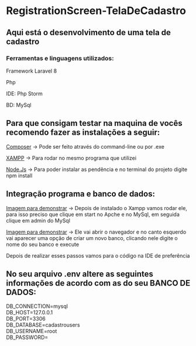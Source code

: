 # RegistrationScreen-TelaDeCadastro
<h2>Aqui está o desenvolvimento de uma tela de cadastro</h2>
   <h3>Ferramentas e linguagens utilizados:</h3>
   <p>Framework Laravel 8</p>
   <p>Php</p>
   <p>IDE: Php Storm</p>
   <p>BD: MySql</p>

<h2>Para que consigam testar na maquina de vocês recomendo fazer as instalações a seguir:</h2>
<p><a href="https://getcomposer.org/download/">Composer</a> -> Pode ser feito através do command-line ou por .exe</p>
<p><a href="https://www.apachefriends.org/download.html">XAMPP</a> -> Para rodar no mesmo programa que utilizei</p>
<p><a href="https://nodejs.org/en/download/">Node.Js</a> -> Para poder instalar as pendência e no terminal do projeto digite npm install</p>

<h2>Integração programa e banco de dados:</h2>
<p><a href="https://prnt.sc/241ns9t">Imagem para demonstrar</a> -> Depois de instalado o Xampp vamos rodar ele, para isso preciso que clique em start no Apche e no MySql, em seguida clique em admin do MySql</p>
<p><a href="https://prnt.sc/241n1km">Imagem para demonstrar</a> -> Ele vai abrir o navegador e no canto esquerdo vai aparecer uma opção de criar um novo banco, clicando nele digite o nome do seu banco e execute</p>
<p>Depois de realizar esses passos vamos para o código na IDE de preferência</p>

<h2>No seu arquivo .env altere as seguintes informações de acordo com as do seu BANCO DE DADOS:</h2>
<p>
DB_CONNECTION=mysql
<br>
DB_HOST=127.0.0.1
<br>
DB_PORT=3306
<br>
DB_DATABASE=cadastrousers
<br>
DB_USERNAME=root
<br>
DB_PASSWORD=
</p>
